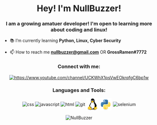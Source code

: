 <h1 align="center">Hey! I'm NullBuzzer!</h1>
<h3 align="center">I am a growing amatuer developer! I'm open to learning more about coding and linux!</h3>

- 📚 I’m currently learning **Python, Linux, Cyber Security**

- 📫 How to reach me **nullbuzzer@gmail.com** OR **GrossRamen#7772**

<h3 align="center">Connect with me:</h3>
<p align="center">
<a href="https://www.youtube.com/channel/UCKWhX1psVwEOkrqfgC6bp1w" target="blank"><img align="center" src="https://cdn.jsdelivr.net/npm/simple-icons@3.0.1/icons/youtube.svg" alt="https://www.youtube.com/channel/UCKWhX1psVwEOkrqfgC6bp1w" height="30" width="40" /></a>
</p>

<h3 align="center">Languages and Tools:</h3>
<p align="center"> <img align="center" src="https://upload.wikimedia.org/wikipedia/commons/thumb/7/70/Devicon-css3-plain.svg/2048px-Devicon-css3-plain.svg.png" alt="css" width="40" height="40"/> </a> <a align="center" href="" target="_blank"></a> <img align="center" src="https://iconape.com/wp-content/files/ez/353342/svg/javascript-seeklogo.com.svg" alt="javascript" width="40" height="40"/> </a> <img align="center" src="https://upload.wikimedia.org/wikipedia/commons/thumb/3/38/HTML5_Badge.svg/120px-HTML5_Badge.svg.png" alt="html" width="40" height="40"/> </a> <img align="center" src="https://www.vectorlogo.zone/logos/git-scm/git-scm-icon.svg" alt="git" width="40" height="40"/> </a> <img align="center" src="https://raw.githubusercontent.com/devicons/devicon/master/icons/linux/linux-original.svg" alt="linux" width="40" height="40"/> </a> <img align="center" src="https://raw.githubusercontent.com/devicons/devicon/master/icons/python/python-original.svg" alt="python" width="40" height="40"/> </a> <img align="center" src="https://pbs.twimg.com/profile_images/897630357104840706/k2KPXYZ2.jpg" alt="selenium" width="40" height="40"/> </a> </p>

<p align="center"><img align="center" src="https://github-readme-stats.vercel.app/api/top-langs?username=NullBuzzer&show_icons=true&theme=dark&locale=en&layout=compact" alt="NullBuzzer" /></p>
